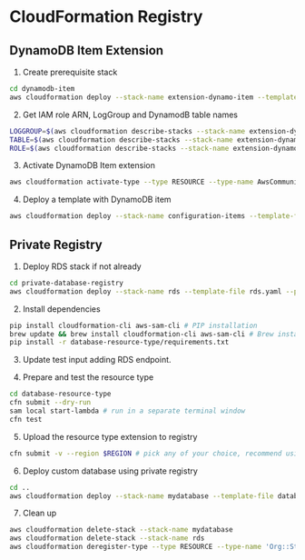 # CloudFormation Registry 

## DynamoDB Item Extension

1. Create prerequisite stack 
```bash
cd dynamodb-item
aws cloudformation deploy --stack-name extension-dynamo-item --template-file prerequisite.yaml --capabilities CAPABILITY_IAM
```

2. Get IAM role ARN, LogGroup and DynamodB table names
```bash
LOGGROUP=$(aws cloudformation describe-stacks --stack-name extension-dynamo-item --query 'Stacks[0].Outputs[0].OutputValue' --output text)
TABLE=$(aws cloudformation describe-stacks --stack-name extension-dynamo-item --query 'Stacks[0].Outputs[1].OutputValue' --output text)
ROLE=$(aws cloudformation describe-stacks --stack-name extension-dynamo-item --query 'Stacks[0].Outputs[2].OutputValue' --output text)
```

3. Activate DynamoDB Item extension
```bash
aws cloudformation activate-type --type RESOURCE --type-name AwsCommunity::DynamoDB::Item --execution-role-arn $ROLE --logging-config LogRoleArn=$ROLE,LogGroupName=$LOGGROUP --publisher-id c830e97710da0c9954d80ba8df021e5439e7134b
```

4. Deploy a template with DynamoDB item
```bash
aws cloudformation deploy --stack-name configuration-items --template-file item.yaml --parameter-overrides TableName=$TABLE
```

## Private Registry

1. Deploy RDS stack if not already
```bash
cd private-database-registry
aws cloudformation deploy --stack-name rds --template-file rds.yaml --parameter-overrides VpcId=$VPCID # Locate your default VPC
```

2. Install dependencies 
```bash
pip install cloudformation-cli aws-sam-cli # PIP installation
brew update && brew install cloudformation-cli aws-sam-cli # Brew installation
pip install -r database-resource-type/requirements.txt
```

3. Update test input adding RDS endpoint.

4. Prepare and test the resource type
```bash
cd database-resource-type
cfn submit --dry-run
sam local start-lambda # run in a separate terminal window
cfn test
```

5. Upload the resource type extension to registry
```bash
cfn submit -v --region $REGION # pick any of your choice, recommend using the same region as RDS stack
```

6. Deploy custom database using private registry
```bash
cd ..
aws cloudformation deploy --stack-name mydatabase --template-file database.yaml
```

7. Clean up
```bash
aws cloudformation delete-stack --stack-name mydatabase
aws cloudformation delete-stack --stack-name rds
aws cloudformation deregister-type --type RESOURCE --type-name 'Org::Storage::Database'
```